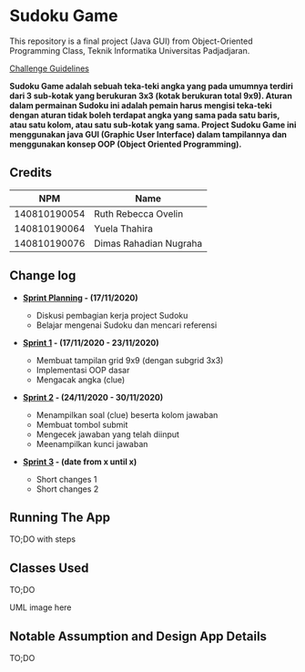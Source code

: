 # Sudoku Game

This repository is a final project (Java GUI) from Object-Oriented Programming Class, Teknik Informatika Universitas Padjadjaran. 

[Challenge Guidelines](challenge-guideline.md)

**Sudoku Game adalah sebuah teka-teki angka yang pada umumnya terdiri dari 3 sub-kotak yang berukuran 3x3 (kotak berukuran total 9x9). Aturan dalam permainan Sudoku ini adalah pemain harus mengisi teka-teki dengan aturan tidak boleh terdapat angka yang sama pada satu baris, atau satu kolom, atau satu sub-kotak yang sama. Project Sudoku Game ini menggunakan java GUI (Graphic User Interface) dalam tampilannya dan menggunakan konsep OOP (Object Oriented Programming).**

## Credits
| NPM           | Name        |
| ------------- |-------------|
| 140810190054  | Ruth Rebecca Ovelin    |
| 140810190064  | Yuela Thahira    |
| 140810190076  | Dimas Rahadian Nugraha |

## Change log
- **[Sprint Planning](changelog/sprint-planning.md) - (17/11/2020)** 
   -  Diskusi pembagian kerja project Sudoku
   - Belajar mengenai Sudoku dan mencari referensi

- **[Sprint 1](changelog/sprint-1.md) - (17/11/2020 - 23/11/2020)** 
   - Membuat tampilan grid 9x9 (dengan subgrid 3x3)
   - Implementasi OOP dasar
   - Mengacak angka (clue)

- **[Sprint 2](changelog/sprint-2.md) - (24/11/2020 - 30/11/2020)** 
   - Menampilkan soal (clue) beserta kolom jawaban
   - Membuat tombol submit
   - Mengecek jawaban yang telah diinput
   - Meenampilkan kunci jawaban
   
- **[Sprint 3](changelog/sprint-3.md) - (date from x until x)** 
   - Short changes 1
   - Short changes 2

## Running The App

TO;DO with steps

## Classes Used

TO;DO

UML image here

## Notable Assumption and Design App Details

TO;DO
